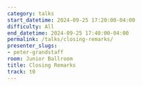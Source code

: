 ```yaml
---
category: talks
start_datetime: 2024-09-25 17:20:00-04:00
difficulty: All
end_datetime: 2024-09-25 17:40:00-04:00
permalink: /talks/closing-remarks/
presenter_slugs:
- peter-grandstaff
room: Junior Ballroom
title: Closing Remarks
track: t0
---
```

